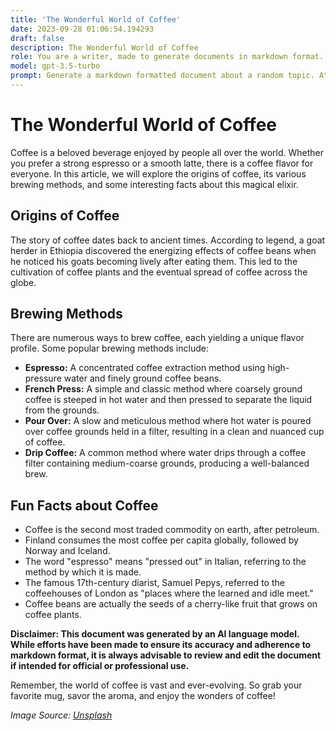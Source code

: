 ```yaml
---
title: 'The Wonderful World of Coffee'
date: 2023-09-28 01:06:54.194293
draft: false
description: The Wonderful World of Coffee
role: You are a writer, made to generate documents in markdown format. It is very important that all of the documents you generate are in valid markdown format.
model: gpt-3.5-turbo
prompt: Generate a markdown formatted document about a random topic. At the bottom, include a disclaimer explaining that the document was generated by you. The first line of the document should be the title. Make sure that the entire document is in proper markdown format, using a mix of various tags to make the document visually appealing.
---
```


# The Wonderful World of Coffee

Coffee is a beloved beverage enjoyed by people all over the world. Whether you prefer a strong espresso or a smooth latte, there is a coffee flavor for everyone. In this article, we will explore the origins of coffee, its various brewing methods, and some interesting facts about this magical elixir.

## Origins of Coffee

The story of coffee dates back to ancient times. According to legend, a goat herder in Ethiopia discovered the energizing effects of coffee beans when he noticed his goats becoming lively after eating them. This led to the cultivation of coffee plants and the eventual spread of coffee across the globe.

## Brewing Methods

There are numerous ways to brew coffee, each yielding a unique flavor profile. Some popular brewing methods include:

- **Espresso:** A concentrated coffee extraction method using high-pressure water and finely ground coffee beans.
- **French Press:** A simple and classic method where coarsely ground coffee is steeped in hot water and then pressed to separate the liquid from the grounds.
- **Pour Over:** A slow and meticulous method where hot water is poured over coffee grounds held in a filter, resulting in a clean and nuanced cup of coffee.
- **Drip Coffee:** A common method where water drips through a coffee filter containing medium-coarse grounds, producing a well-balanced brew.

## Fun Facts about Coffee

- Coffee is the second most traded commodity on earth, after petroleum.
- Finland consumes the most coffee per capita globally, followed by Norway and Iceland.
- The word "espresso" means "pressed out" in Italian, referring to the method by which it is made.
- The famous 17th-century diarist, Samuel Pepys, referred to the coffeehouses of London as "places where the learned and idle meet."
- Coffee beans are actually the seeds of a cherry-like fruit that grows on coffee plants.

**Disclaimer: This document was generated by an AI language model. While efforts have been made to ensure its accuracy and adherence to markdown format, it is always advisable to review and edit the document if intended for official or professional use.**

Remember, the world of coffee is vast and ever-evolving. So grab your favorite mug, savor the aroma, and enjoy the wonders of coffee!

*Image Source: [Unsplash](https://unsplash.com/photos/sN3YO271bqo)*